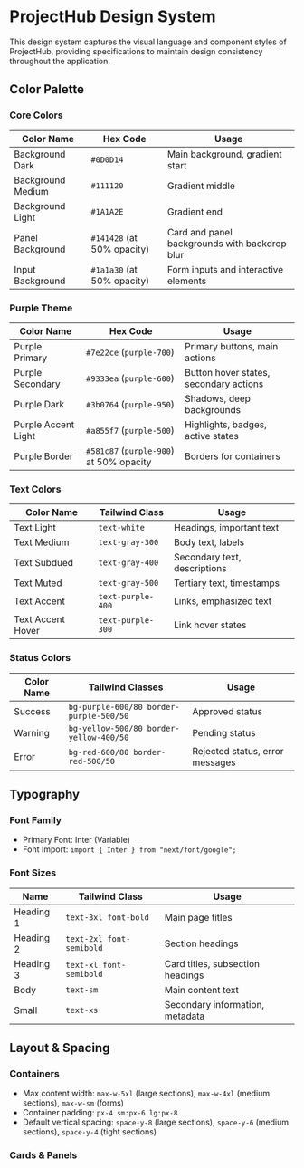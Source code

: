 # ProjectHub Design System

This design system captures the visual language and component styles of ProjectHub, providing specifications to maintain design consistency throughout the application.

## Color Palette

### Core Colors

| Color Name        | Hex Code                   | Usage                                         |
| ----------------- | -------------------------- | --------------------------------------------- |
| Background Dark   | `#0D0D14`                  | Main background, gradient start               |
| Background Medium | `#111120`                  | Gradient middle                               |
| Background Light  | `#1A1A2E`                  | Gradient end                                  |
| Panel Background  | `#141428` (at 50% opacity) | Card and panel backgrounds with backdrop blur |
| Input Background  | `#1a1a30` (at 50% opacity) | Form inputs and interactive elements          |

### Purple Theme

| Color Name          | Hex Code                                | Usage                                  |
| ------------------- | --------------------------------------- | -------------------------------------- |
| Purple Primary      | `#7e22ce` (`purple-700`)                | Primary buttons, main actions          |
| Purple Secondary    | `#9333ea` (`purple-600`)                | Button hover states, secondary actions |
| Purple Dark         | `#3b0764` (`purple-950`)                | Shadows, deep backgrounds              |
| Purple Accent Light | `#a855f7` (`purple-500`)                | Highlights, badges, active states      |
| Purple Border       | `#581c87` (`purple-900`) at 50% opacity | Borders for containers                 |

### Text Colors

| Color Name        | Tailwind Class    | Usage                        |
| ----------------- | ----------------- | ---------------------------- |
| Text Light        | `text-white`      | Headings, important text     |
| Text Medium       | `text-gray-300`   | Body text, labels            |
| Text Subdued      | `text-gray-400`   | Secondary text, descriptions |
| Text Muted        | `text-gray-500`   | Tertiary text, timestamps    |
| Text Accent       | `text-purple-400` | Links, emphasized text       |
| Text Accent Hover | `text-purple-300` | Link hover states            |

### Status Colors

| Color Name | Tailwind Classes                        | Usage                           |
| ---------- | --------------------------------------- | ------------------------------- |
| Success    | `bg-purple-600/80 border-purple-500/50` | Approved status                 |
| Warning    | `bg-yellow-500/80 border-yellow-400/50` | Pending status                  |
| Error      | `bg-red-600/80 border-red-500/50`       | Rejected status, error messages |

## Typography

### Font Family

- Primary Font: Inter (Variable)
- Font Import: `import { Inter } from "next/font/google";`

### Font Sizes

| Name      | Tailwind Class           | Usage                            |
| --------- | ------------------------ | -------------------------------- |
| Heading 1 | `text-3xl font-bold`     | Main page titles                 |
| Heading 2 | `text-2xl font-semibold` | Section headings                 |
| Heading 3 | `text-xl font-semibold`  | Card titles, subsection headings |
| Body      | `text-sm`                | Main content text                |
| Small     | `text-xs`                | Secondary information, metadata  |

## Layout & Spacing

### Containers

- Max content width: `max-w-5xl` (large sections), `max-w-4xl` (medium sections), `max-w-sm` (forms)
- Container padding: `px-4 sm:px-6 lg:px-8`
- Default vertical spacing: `space-y-8` (large sections), `space-y-6` (medium sections), `space-y-4` (tight sections)

### Cards & Panels
